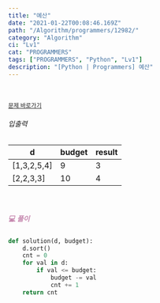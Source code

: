 ```yaml
---
title: "예산"
date: "2021-01-22T00:08:46.169Z"
path: "/Algorithm/programmers/12982/"
category: "Algorithm"
ci: "Lv1"
cat: "PROGRAMMERS"
tags: ["PROGRAMMERS", "Python", "Lv1"]
description: "[Python | Programmers] 예산"
---
```


<br />

<a href="https://programmers.co.kr/learn/courses/30/lessons/12982"><small>문제 바로가기</small></a>

###### 입출력

| d           | budget | result |
| ----------- | ------ | ------ |
| [1,3,2,5,4] | 9      | 3      |
| [2,2,3,3]   | 10     | 4      |

<br />

##### <h5 style="color:#C587AE;">💻 풀이</h5>

```python
def solution(d, budget):
    d.sort()
    cnt = 0
    for val in d:
        if val <= budget:
            budget -= val
            cnt += 1
    return cnt
```



<br />

